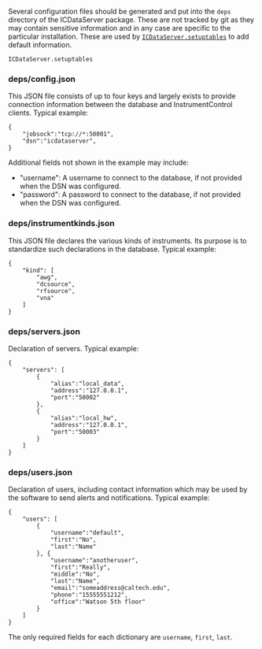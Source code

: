 Several configuration files should be generated and put into the `deps` directory
of the ICDataServer package. These are not tracked by git as they may contain
sensitive information and in any case are specific to the particular installation.
These are used by [`ICDataServer.setuptables`](@ref) to add default information.

```@docs
ICDataServer.setuptables
```

### deps/config.json

This JSON file consists of up to four keys and largely exists to provide
connection information between the database and InstrumentControl clients.
Typical example:

```
{
    "jobsock":"tcp://*:50001",
    "dsn":"icdataserver",
}
```

Additional fields not shown in the example may include:

- "username": A username to connect to the database, if not provided when the
  DSN was configured.
- "password": A password to connect to the database, if not provided when the
  DSN was configured.

### deps/instrumentkinds.json

This JSON file declares the various kinds of instruments. Its purpose is to
standardize such declarations in the database. Typical example:

```
{
	"kind": [
		"awg",
		"dcsource",
		"rfsource",
		"vna"
	]
}
```

### deps/servers.json

Declaration of servers. Typical example:

```
{
    "servers": [
        {
            "alias":"local_data",
            "address":"127.0.0.1",
            "port":"50002"
        },
        {
            "alias":"local_hw",
            "address":"127.0.0.1",
            "port":"50003"
        }
    ]
}
```

### deps/users.json

Declaration of users, including contact information which may be used by
the software to send alerts and notifications. Typical example:

```
{
    "users": [
        {
            "username":"default",
            "first":"No",
            "last":"Name"
        }, {
            "username":"anotheruser",
            "first":"Really",
            "middle":"No",
            "last":"Name",
            "email":"someaddress@caltech.edu",
            "phone":"15555551212",
            "office":"Watson 5th floor"
        }
    ]
}
```

The only required fields for each dictionary are `username`, `first`, `last`.

